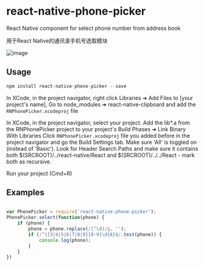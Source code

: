 # react-native-phone-picker

React Native component for select phone number from address book

用于React Native的通讯录手机号选取模块

![image](https://github.com/Spikef/react-native-phone-picker/raw/master/screenshots.gif)

## Usage

```javascript
npm install react-native-phone-picker --save
```

In XCode, in the project navigator, right click Libraries ➜ Add Files to [your project's name], Go to node_modules ➜ react-native-clipboard and add the `RNPhonePicker.xcodeproj` file

In XCode, in the project navigator, select your project. Add the lib*.a from the RNPhonePicker project to your project's Build Phases ➜ Link Binary With Libraries Click `RNPhonePicker.xcodeproj` file you added before in the project navigator and go the Build Settings tab. Make sure 'All' is toggled on (instead of 'Basic'). Look for Header Search Paths and make sure it contains  both $(SRCROOT)/../react-native/React and $(SRCROOT)/../../React - mark both as recursive.

Run your project (Cmd+R)

## Examples

```javascript

var PhonePicker = require('react-native-phone-picker');
PhonePicker.select(function(phone) {
    if (phone) {
        phone = phone.replace(/[^\d]/g, '');
        if (/^1[3|4|5|6|7|8|9][0-9]\d{8}$/.test(phone)) {
            console.log(phone);
        }
    }
})
```

